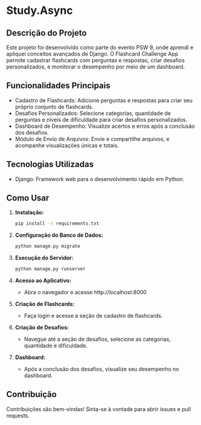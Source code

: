 # Study.Async

## Descrição do Projeto

Este projeto foi desenvolvido como parte do evento PSW 9, onde aprendi e apliquei conceitos avançados de Django. O Flashcard Challenge App permite cadastrar flashcards com perguntas e respostas, criar desafios personalizados, e monitorar o desempenho por meio de um dashboard.

## Funcionalidades Principais

- Cadastro de Flashcards: Adicione perguntas e respostas para criar seu próprio conjunto de flashcards.
- Desafios Personalizados: Selecione categorias, quantidade de perguntas e níveis de dificuldade para criar desafios personalizados.
- Dashboard de Desempenho: Visualize acertos e erros após a conclusão dos desafios.
- Módulo de Envio de Arquivos: Envie e compartilhe arquivos, e acompanhe visualizações únicas e totais.

## Tecnologias Utilizadas

- Django: Framework web para o desenvolvimento rápido em Python.

## Como Usar

1. **Instalação:**
    ```bash
    pip install -r requirements.txt
    ```

2. **Configuração do Banco de Dados:**
    ```bash
    python manage.py migrate
    ```

3. **Execução do Servidor:**
    ```bash
    python manage.py runserver
    ```

4. **Acesso ao Aplicativo:**
    - Abra o navegador e acesse http://localhost:8000

5. **Criação de Flashcards:**
    - Faça login e acesse a seção de cadastro de flashcards.

6. **Criação de Desafios:**
    - Navegue até a seção de desafios, selecione as categorias, quantidade e dificuldade.

7. **Dashboard:**
    - Após a conclusão dos desafios, visualize seu desempenho no dashboard.

## Contribuição

Contribuições são bem-vindas! Sinta-se à vontade para abrir issues e pull requests.


